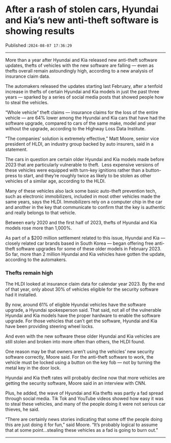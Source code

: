 # After a rash of stolen cars, Hyundai and Kia’s new anti-theft software is showing results

Published :`2024-08-07 17:36:29`

---

More than a year after Hyundai and Kia released new anti-theft software updates, thefts of vehicles with the new software are falling — even as thefts overall remain astoundingly high, according to a new analysis of insurance claim data.

The automakers released the updates starting last February, after a tenfold increase in thefts of certain Hyundai and Kia models in just the past three years — sparked by a series of social media posts that showed people how to steal the vehicles.

“Whole vehicle” theft claims — insurance claims for the loss of the entire vehicle — are 64% lower among the Hyundai and Kia cars that have had the software upgrade, compared to cars of the same make, model and year without the upgrade, according to the Highway Loss Data Institute.

“The companies’ solution is extremely effective,” Matt Moore, senior vice president of HLDI, an industry group backed by auto insurers, said in a statement.

The cars in question are certain older Hyundai and Kia models made before 2023 that are particularly vulnerable to theft.  Less expensive versions of these vehicles were equipped with turn-key ignitions rather than a button-press to start, and they’re roughly twice as likely to be stolen as other vehicles of a similar age, according to the HLDI.

Many of these vehicles also lack some basic auto-theft prevention tech, such as electronic immobilizers, included in most other vehicles made the same years, says the HLDI. Immobilizers rely on a computer chip in the car and another in the key that communicate to confirm that the key is authentic and really belongs to that vehicle.

Between early 2020 and the first half of 2023, thefts of Hyundai and Kia models rose more than 1,000%.

As part of a $200 million settlement related to this issue, Hyundai and Kia — closely related car brands based in South Korea — began offering free anti-theft software upgrades for some of these older models in February 2023. So far, more than 2 million Hyundai and Kia vehicles have gotten the update, according to the automakers.

### Thefts remain high

The HLDI looked at insurance claim data for calendar year 2023. By the end of that year, only about 30% of vehicles eligible for the security software had it installed.

By now, around 61% of eligible Hyundai vehicles have the software upgrade, a Hyundai spokesperson said. That said, not all of the vulnerable Hyundai and Kia models have the proper hardware to enable the software upgrade. For those vehicles that can’t get the software, Hyundai and Kia have been providing steering wheel locks.

And even with the new software these older Hyundai and Kia vehicles are still stolen and broken into more often than others, the HLDI found.

One reason may be that owners aren’t using the vehicles’ new security software correctly, Moore said. For the anti-theft software to work, the vehicle must be locked using a button on the key fob — not by turning the metal key in the door lock.

Hyundai and Kia theft rates will probably decline now that more vehicles are getting the security software, Moore said in an interview with CNN.

Plus, he added, the wave of Hyundai and Kia thefts was partly a fad spread through social media. Tik Tok and YouTube videos showed how easy it was to steal these vehicles, and many of the people doing it were not serious car thieves, he said.

“There are certainly news stories indicating that some off the people doing this are just doing it for fun,” said Moore. “It’s probably logical to assume that at some point…stealing these vehicles as a fad is going to burn out.”

---

